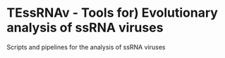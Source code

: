 # TEssRNAv - Tools for) Evolutionary analysis of ssRNA viruses
Scripts and pipelines for the analysis of ssRNA viruses
